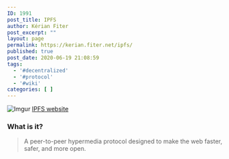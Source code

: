 ```yaml
---
ID: 1991
post_title: IPFS
author: Kérian Fiter
post_excerpt: ""
layout: page
permalink: https://kerian.fiter.net/ipfs/
published: true
post_date: 2020-06-19 21:08:59
tags:
  - '#decentralized'
  - '#protocol'
  - '#wiki'
categories: [ ]
---
```

![Imgur][1] [IPFS website][2]

### What is it?

> A peer-to-peer hypermedia protocol designed to make the web faster, safer, and more open.

 [1]: https://i.imgur.com/ZDasKIl.png
 [2]: https://ipfs.io/